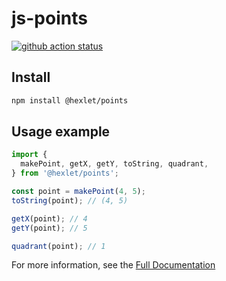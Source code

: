 # js-points

[![github action status](https://github.com/hexlet-components/js-points/workflows/Node%20CI/badge.svg)](https://github.com/hexlet-components/js-points/actions)

## Install

```sh
npm install @hexlet/points
```

## Usage example

```javascript
import {
  makePoint, getX, getY, toString, quadrant,
} from '@hexlet/points';

const point = makePoint(4, 5);
toString(point); // (4, 5)

getX(point); // 4
getY(point); // 5

quadrant(point); // 1
```

For more information, see the [Full Documentation](https://github.com/hexlet-components/js-points/tree/master/docs)
